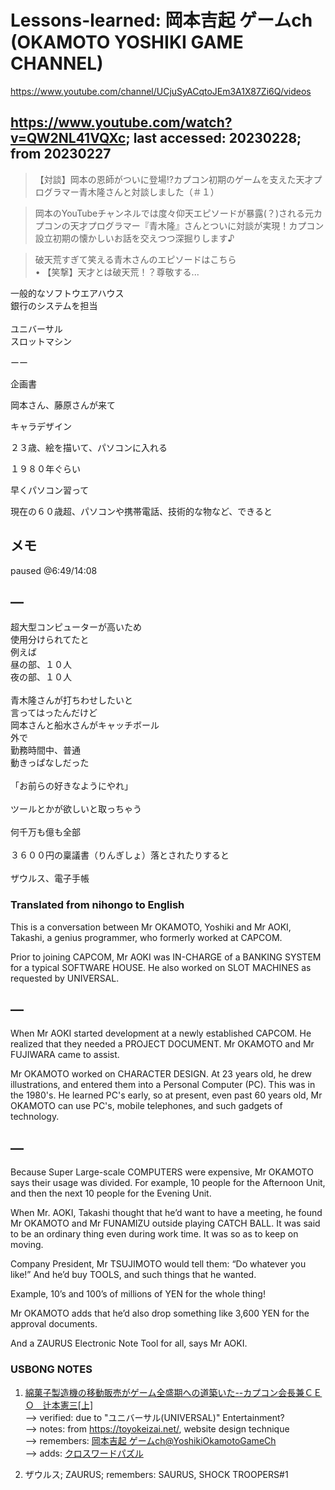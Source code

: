 # Lessons-learned: 岡本吉起 ゲームch (OKAMOTO YOSHIKI GAME CHANNEL)

https://www.youtube.com/channel/UCjuSyACqtoJEm3A1X87Zi6Q/videos

## https://www.youtube.com/watch?v=QW2NL41VQXc; last accessed: 20230228; from 20230227

> 【対談】岡本の恩師がついに登場⁉カプコン初期のゲームを支えた天才プログラマー青木隆さんと対談しました（＃１）

> 岡本のYouTubeチャンネルでは度々仰天エピソードが暴露(？)される元カプコンの天才プログラマー『青木隆』さんとついに対談が実現！カプコン設立初期の懐かしいお話を交えつつ深掘りします♪

> 破天荒すぎて笑える青木さんのエピソードはこちら<br/>
>   • 【笑撃】天才とは破天荒！？尊敬する...  

一般的なソフトウエアハウス<br/>
銀行のシステムを担当<br/>
<br/>
ユニバーサル<br/>
スロットマシン

ーー

企画書

岡本さん、藤原さんが来て

キャラデザイン

２３歳、絵を描いて、パソコンに入れる

１９８０年ぐらい

早くパソコン習って

現在の６０歳超、パソコンや携帯電話、技術的な物など、できると


## メモ

paused @6:49/14:08


## —

超大型コンピューターが高いため<br/>
使用分けられてたと<br/>
例えば<br/>
昼の部、１０人<br/>
夜の部、１０人<br/>
<br/>
青木隆さんが打ちわせしたいと<br/>
言ってはったんだけど<br/>
岡本さんと船水さんがキャッチボール<br/>
外で<br/>
勤務時間中、普通<br/>
動きっぱなしだった<br/>
<br/>
「お前らの好きなようにやれ」<br/>
<br/>
ツールとかが欲しいと取っちゃう<br/>
<br/>
何千万も億も全部<br/>
<br/>
３６００円の稟議書（りんぎしょ）落とされたりすると<br/>
<br/>
ザウルス、電子手帳

### Translated from nihongo to English

This is a conversation between Mr OKAMOTO, Yoshiki and Mr AOKI, Takashi, a genius programmer, who formerly worked at CAPCOM. 

Prior to joining CAPCOM, Mr AOKI was IN-CHARGE of a BANKING SYSTEM for a typical SOFTWARE HOUSE. He also worked on SLOT MACHINES as requested by UNIVERSAL.

## —

When Mr AOKI started development at a newly established CAPCOM. He realized that they needed a PROJECT DOCUMENT. Mr OKAMOTO and Mr FUJIWARA came to assist. 

Mr OKAMOTO worked on CHARACTER DESIGN. At 23 years old, he drew illustrations, and entered them into a Personal Computer (PC). This was in the 1980's. He learned PC's early, so at present, even past 60 years old, Mr OKAMOTO can use PC's, mobile telephones, and such gadgets of technology.

## —

Because Super Large-scale COMPUTERS were expensive, Mr OKAMOTO says their usage was divided. For example, 10 people for the Afternoon Unit, and then the next 10 people for the Evening Unit. 

When Mr. AOKI, Takashi thought that he’d want to have a meeting, he found Mr OKAMOTO and Mr FUNAMIZU outside playing CATCH BALL. It was said to be an ordinary thing even during work time. It was so as to keep on moving.

Company President, Mr TSUJIMOTO would tell them: “Do whatever you like!” And he’d buy TOOLS, and such things that he wanted.

Example, 10’s and 100’s of millions of YEN for the whole thing!

Mr OKAMOTO adds that he’d also drop something like 3,600 YEN for the approval documents.

And a ZAURUS Electronic Note Tool for all, says Mr AOKI.

### USBONG NOTES

1) [綿菓子製造機の移動販売がゲーム全盛期への道築いた--カプコン会長兼ＣＥＯ　辻本憲三[上] ](https://toyokeizai.net/articles/-/7335?page=3)<br/>
--> verified: due to "ユニバーサル(UNIVERSAL)" Entertainment?<br/>
--> notes: from https://toyokeizai.net/, website design technique<br/>
--> remembers: [ 岡本吉起 ゲームch@YoshikiOkamotoGameCh](https://www.youtube.com/channel/UCjuSyACqtoJEm3A1X87Zi6Q)<br/>
--> adds: [クロスワードパズル](https://toyokeizai.net/feature/crossword/?utm_campaign=EDtkol_2212&utm_source=adTKO&utm_medium=display)

2) ザウルス; ZAURUS; remembers: SAURUS, SHOCK TROOPERS#1
